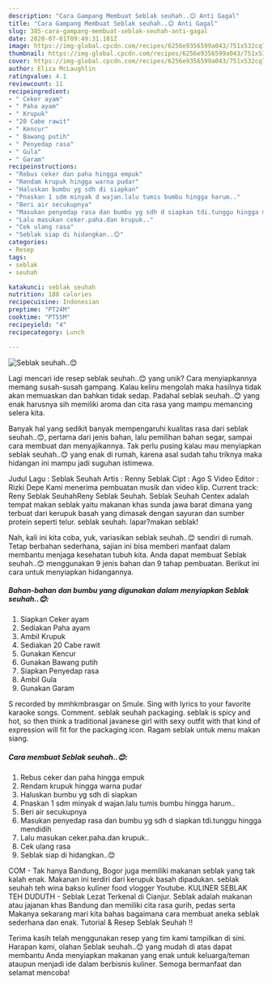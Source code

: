 ```yaml
---
description: "Cara Gampang Membuat Seblak seuhah..😊 Anti Gagal"
title: "Cara Gampang Membuat Seblak seuhah..😊 Anti Gagal"
slug: 385-cara-gampang-membuat-seblak-seuhah-anti-gagal
date: 2020-07-01T09:49:31.101Z
image: https://img-global.cpcdn.com/recipes/6256e9356599a043/751x532cq70/seblak-seuhah😊-foto-resep-utama.jpg
thumbnail: https://img-global.cpcdn.com/recipes/6256e9356599a043/751x532cq70/seblak-seuhah😊-foto-resep-utama.jpg
cover: https://img-global.cpcdn.com/recipes/6256e9356599a043/751x532cq70/seblak-seuhah😊-foto-resep-utama.jpg
author: Eliza McLaughlin
ratingvalue: 4.1
reviewcount: 11
recipeingredient:
- " Ceker ayam"
- " Paha ayam"
- " Krupuk"
- "20 Cabe rawit"
- " Kencur"
- " Bawang putih"
- " Penyedap rasa"
- " Gula"
- " Garam"
recipeinstructions:
- "Rebus ceker dan paha hingga empuk"
- "Rendam krupuk hingga warna pudar"
- "Haluskan bumbu yg sdh di siapkan"
- "Pnaskan 1 sdm minyak d wajan.lalu tumis bumbu hingga harum.."
- "Beri air secukupnya"
- "Masukan penyedap rasa dan bumbu yg sdh d siapkan tdi.tunggu hingga mendidih"
- "Lalu masukan ceker.paha.dan krupuk.."
- "Cek ulang rasa"
- "Seblak siap di hidangkan..😊"
categories:
- Resep
tags:
- seblak
- seuhah

katakunci: seblak seuhah 
nutrition: 188 calories
recipecuisine: Indonesian
preptime: "PT24M"
cooktime: "PT55M"
recipeyield: "4"
recipecategory: Lunch

---
```



![Seblak seuhah..😊](https://img-global.cpcdn.com/recipes/6256e9356599a043/751x532cq70/seblak-seuhah😊-foto-resep-utama.jpg)

Lagi mencari ide resep seblak seuhah..😊 yang unik? Cara menyiapkannya memang susah-susah gampang. Kalau keliru mengolah maka hasilnya tidak akan memuaskan dan bahkan tidak sedap. Padahal seblak seuhah..😊 yang enak harusnya sih memiliki aroma dan cita rasa yang mampu memancing selera kita.

Banyak hal yang sedikit banyak mempengaruhi kualitas rasa dari seblak seuhah..😊, pertama dari jenis bahan, lalu pemilihan bahan segar, sampai cara membuat dan menyajikannya. Tak perlu pusing kalau mau menyiapkan seblak seuhah..😊 yang enak di rumah, karena asal sudah tahu triknya maka hidangan ini mampu jadi suguhan istimewa.

Judul Lagu : Seblak Seuhah Artis : Renny Seblak Cipt : Ago S Video Editor : Rizki Depe Kami menerima pembuatan musik dan video klip. Current track: Reny Seblak SeuhahReny Seblak Seuhah. Seblak Seuhah Centex adalah tempat makan seblak yaitu makanan khas sunda jawa barat dimana yang terbuat dari kerupuk basah yang dimasak dengan sayuran dan sumber protein seperti telur. seblak seuhah. lapar?makan seblak!


Nah, kali ini kita coba, yuk, variasikan seblak seuhah..😊 sendiri di rumah. Tetap berbahan sederhana, sajian ini bisa memberi manfaat dalam membantu menjaga kesehatan tubuh kita. Anda dapat membuat Seblak seuhah..😊 menggunakan 9 jenis bahan dan 9 tahap pembuatan. Berikut ini cara untuk menyiapkan hidangannya.

<!--inarticleads1-->

##### Bahan-bahan dan bumbu yang digunakan dalam menyiapkan Seblak seuhah..😊:

1. Siapkan  Ceker ayam
1. Sediakan  Paha ayam
1. Ambil  Krupuk
1. Sediakan 20 Cabe rawit
1. Gunakan  Kencur
1. Gunakan  Bawang putih
1. Siapkan  Penyedap rasa
1. Ambil  Gula
1. Gunakan  Garam


S recorded by mmhkmbrasgar on Smule. Sing with lyrics to your favorite karaoke songs. Comment. seblak seuhah packaging. seblak is spicy and hot, so then think a traditional javanese girl with sexy outfit with that kind of expression will fit for the packaging icon. Ragam seblak untuk menu makan siang. 

<!--inarticleads2-->

##### Cara membuat Seblak seuhah..😊:

1. Rebus ceker dan paha hingga empuk
1. Rendam krupuk hingga warna pudar
1. Haluskan bumbu yg sdh di siapkan
1. Pnaskan 1 sdm minyak d wajan.lalu tumis bumbu hingga harum..
1. Beri air secukupnya
1. Masukan penyedap rasa dan bumbu yg sdh d siapkan tdi.tunggu hingga mendidih
1. Lalu masukan ceker.paha.dan krupuk..
1. Cek ulang rasa
1. Seblak siap di hidangkan..😊


COM - Tak hanya Bandung, Bogor juga memiliki makanan seblak yang tak kalah enak. Makanan ini terdiri dari kerupuk basah dipadukan. seblak seuhah teh wina bakso kuliner food vlogger Youtube. KULINER SEBLAK TEH DUDUTH - Seblak Lezat Terkenal di Cianjur. Seblak adalah makanan atau jajanan khas Bandung dan memiliki cita rasa gurih, pedas serta Makanya sekarang mari kita bahas bagaimana cara membuat aneka seblak sederhana dan enak. Tutorial &amp; Resep Seblak Seuhah !! 

Terima kasih telah menggunakan resep yang tim kami tampilkan di sini. Harapan kami, olahan Seblak seuhah..😊 yang mudah di atas dapat membantu Anda menyiapkan makanan yang enak untuk keluarga/teman ataupun menjadi ide dalam berbisnis kuliner. Semoga bermanfaat dan selamat mencoba!
